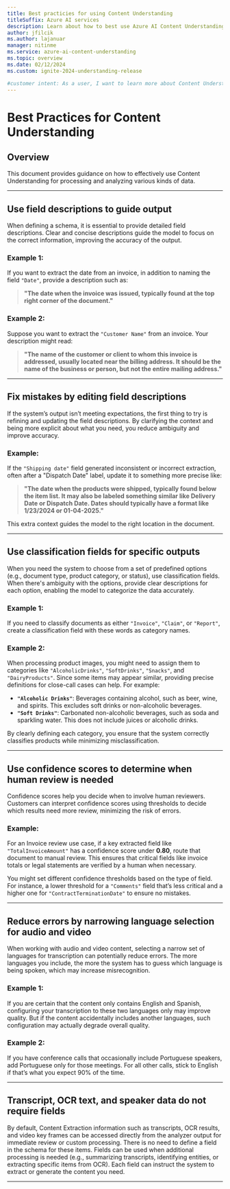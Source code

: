 ```yaml
---
title: Best practicies for using Content Understanding
titleSuffix: Azure AI services
description: Learn about how to best use Azure AI Content Understanding for content and field extractions on documents, images, video and audio files.
author: jfilcik
ms.author: lajanuar
manager: nitinme
ms.service: azure-ai-content-understanding
ms.topic: overview
ms.date: 02/12/2024
ms.custom: ignite-2024-understanding-release

#customer intent: As a user, I want to learn more about Content Understanding solutions.
---
```


# Best Practices for Content Understanding

## Overview
This document provides guidance on how to effectively use Content Understanding for processing and analyzing various kinds of data.

---

## Use field descriptions to guide output
When defining a schema, it is essential to provide detailed field descriptions. Clear and concise descriptions guide the model to focus on the correct information, improving the accuracy of the output.

### Example 1:
If you want to extract the date from an invoice, in addition to naming the field `"Date"`, provide a description such as:
> **"The date when the invoice was issued, typically found at the top right corner of the document."**

### Example 2:
Suppose you want to extract the `"Customer Name"` from an invoice. Your description might read:
> **"The name of the customer or client to whom this invoice is addressed, usually located near the billing address. It should be the name of the business or person, but not the entire mailing address."**

---

## Fix mistakes by editing field descriptions
If the system’s output isn’t meeting expectations, the first thing to try is refining and updating the field descriptions. By clarifying the context and being more explicit about what you need, you reduce ambiguity and improve accuracy.

### Example:
If the `"Shipping date"` field generated inconsistent or incorrect extraction, often after a "Dispatch Date" label, update it to something more precise like:
> **"The date when the products were shipped, typically found below the item list. It may also be labeled something similar like Delivery Date or Dispatch Date. Dates should typically have a format like 1/23/2024 or 01-04-2025."**

This extra context guides the model to the right location in the document.

---

## Use classification fields for specific outputs
When you need the system to choose from a set of predefined options (e.g., document type, product category, or status), use classification fields. When there's ambiguity with the options, provide clear descriptions for each option, enabling the model to categorize the data accurately.

### Example 1:
If you need to classify documents as either `"Invoice"`, `"Claim"`, or `"Report"`, create a classification field with these words as category names.

### Example 2:
When processing product images, you might need to assign them to categories like `"AlcoholicDrinks"`, `"SoftDrinks"`, `"Snacks"`, and `"DairyProducts"`. Since some items may appear similar, providing precise definitions for close-call cases can help. For example:

- **`"Alcoholic Drinks"`**: Beverages containing alcohol, such as beer, wine, and spirits. This excludes soft drinks or non-alcoholic beverages.
- **`"Soft Drinks"`**: Carbonated non-alcoholic beverages, such as soda and sparkling water. This does not include juices or alcoholic drinks.

By clearly defining each category, you ensure that the system correctly classifies products while minimizing misclassification.

---

## Use confidence scores to determine when human review is needed
Confidence scores help you decide when to involve human reviewers. Customers can interpret confidence scores using thresholds to decide which results need more review, minimizing the risk of errors.

### Example:
For an Invoice review use case, if a key extracted field like `"TotalInvoiceAmount"` has a confidence score under **0.80**, route that document to manual review. This ensures that critical fields like invoice totals or legal statements are verified by a human when necessary.

You might set different confidence thresholds based on the type of field. For instance, a lower threshold for a `"Comments"` field that’s less critical and a higher one for `"ContractTerminationDate"` to ensure no mistakes.

---

## Reduce errors by narrowing language selection for audio and video
When working with audio and video content, selecting a narrow set of languages for transcription can potentially reduce errors. The more languages you include, the more the system has to guess which language is being spoken, which may increase misrecognition.

### Example 1:
If you are certain that the content only contains English and Spanish, configuring your transcription to these two languages only may improve quality.  But if the content accidentally includes another languages, such configuration may actually degrade overall quality.

### Example 2:
If you have conference calls that occasionally include Portuguese speakers, add Portuguese only for those meetings. For all other calls, stick to English if that’s what you expect 90% of the time.

---

## Transcript, OCR text, and speaker data do not require fields
By default, Content Extraction information such as transcripts, OCR results, and video key frames can be accessed directly from the analyzer output for immediate review or custom processing. There is no need to define a field in the schema for these items. Fields can be used when additional processing is needed (e.g., summarizing transcripts, identifying entities, or extracting specific items from OCR). Each field can instruct the system to extract or generate the content you need.

---
